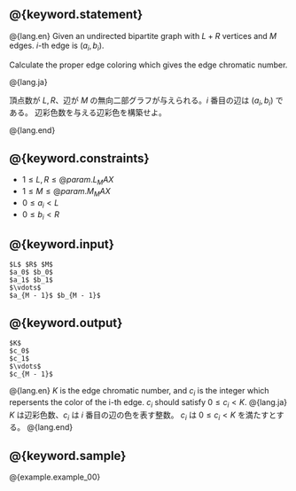 ## @{keyword.statement}

@{lang.en}
Given an undirected bipartite graph with $L + R$ vertices and $M$ edges. $i$-th edge is $(a_i, b_i)$.

Calculate the proper edge coloring which gives the edge chromatic number.

@{lang.ja}

頂点数が $L, R$、辺が $M$ の無向二部グラフが与えられる。$i$ 番目の辺は $(a_i, b_i)$ である。
辺彩色数を与える辺彩色を構築せよ。

@{lang.end}

## @{keyword.constraints}

- $1 \leq L, R \leq @{param.L_MAX}$
- $1 \leq M \leq  @{param.M_MAX}$
- $0 \leq a_i < L$
- $0 \leq b_i < R$

## @{keyword.input}

~~~
$L$ $R$ $M$
$a_0$ $b_0$
$a_1$ $b_1$
$\vdots$
$a_{M - 1}$ $b_{M - 1}$
~~~

## @{keyword.output}
~~~
$K$
$c_0$ 
$c_1$
$\vdots$
$c_{M - 1}$
~~~
@{lang.en}
$K$ is the edge chromatic number, and $c_i$ is the integer which repersents the color of the i-th edge. $c_i$ should satisfy $0 \leq c_i < K$.
@{lang.ja}
$K$ は辺彩色数、$c_i$ は $i$ 番目の辺の色を表す整数。 $c_i$ は $0 \leq c_i < K$ を満たすとする。
@{lang.end}

## @{keyword.sample}

@{example.example_00}
